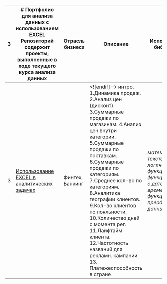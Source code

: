 3 |# Портфолио для анализа данных с использованием EXCEL Репозиторий содержит проекты, выполненные в ходе текущего курса анализа данных | Отрасль бизнеса | Описание | Используемые библиотеки | Презентация проекта 
---|---|---|---|---|---
3 | [Использование EXCEL в аналитических задачах ](https://github.com/Mike321345/portfolio_excel_using/blob/main/kurs_excel.pdf)| Финтех, Банкинг | <![endif]--> интро. 1.Динамика продаж. 2.Анализ цен (дисконт). 3.Суммарные продажи по магазинам. 4.Анализ цен внутри категории. 5.Суммарные продажи по поставкам. 6.Суммарные продажи по категориям. 7.Среднее кол-во по категориям. 8.Аналитика географии клиентов. 9.Кол-во клиентов по лояльности. 10.Количество дней с момента рег. 11.Лайфтайм клиента. 12.Частотность названий для рекламн. кампании 13. Платежеспособность в стране | *математические, текстовые, логические функции, функции работы с датами и временем, функции преобразования данных* | [Презентация "Использование EXCEL в аналитических задачах"](https://github.com/Mike321345/portfolio_excel_using/blob/main/usage_excel.pdf)
